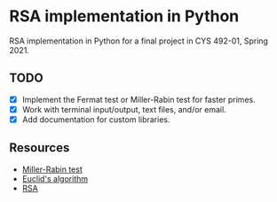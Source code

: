 # RSA implementation in Python

RSA implementation in Python for a final project in CYS 492-01, Spring 2021.

## TODO
* [x] Implement the Fermat test or Miller-Rabin test for faster primes.
* [x] Work with terminal input/output, text files, and/or email.
* [x] Add documentation for custom libraries.

## Resources
* [Miller-Rabin test](https://crypto.stanford.edu/pbc/notes/numbertheory/millerrabin.html)
* [Euclid's algorithm](https://crypto.stanford.edu/pbc/notes/numbertheory/euclid.html)
* [RSA](https://en.wikipedia.org/wiki/RSA_(cryptosystem))

